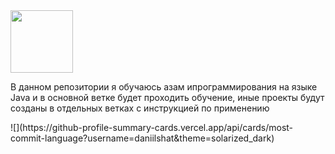 <img src="https://media.giphy.com/media/M9gbBd9nbDrOTu1Mqx/giphy.gif" width="100"/>
<p align="left">В данном репозитории я обучаюсь азам ипрограммирования на языке Java и в основной ветке будет проходить обучение, иные проекты будут созданы в отдельных ветках с инструкцией по применению</p>
![](https://github-profile-summary-cards.vercel.app/api/cards/most-commit-language?username=daniilshat&theme=solarized_dark)
